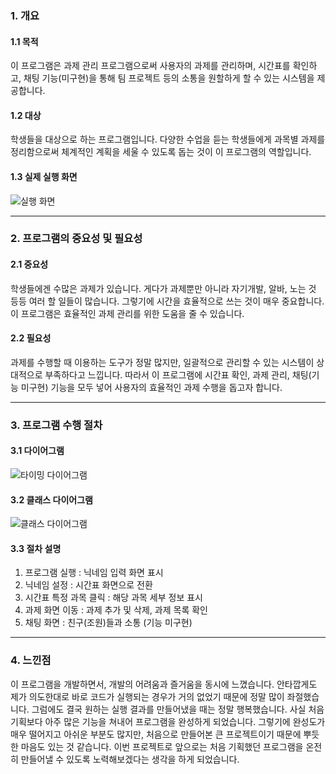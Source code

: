 ### 1. 개요
#### 1.1 목적
 이 프로그램은 과제 관리 프로그램으로써 사용자의 과제를 관리하며, 시간표를 확인하고, 채팅 기능(미구현)을 통해 팀 프로젝트 등의 소통을 원할하게 할 수 있는 시스템을 제공합니다. 
#### 1.2 대상
 학생들을 대상으로 하는 프로그램입니다. 다양한 수업을 듣는 학생들에게 과목별 과제를 정리함으로써 체계적인 계획을 세울 수 있도록 돕는 것이 이 프로그램의 역할입니다.
 #### 1.3 실제 실행 화면
![실행 화면](https://github.com/user-attachments/assets/b7d9ec2b-4535-4d11-86ec-657f88f21496)

-----
### 2. 프로그램의 중요성 및 필요성
#### 2.1 중요성
 학생들에겐 수많은 과제가 있습니다. 게다가 과제뿐만 아니라 자기개발, 알바, 노는 것 등등 여러 할 일들이 많습니다. 그렇기에 시간을 효율적으로 쓰는 것이 매우 중요합니다. 이 프로그램은 효율적인 과제 관리를 위한 도움을 줄 수 있습니다.
#### 2.2 필요성
 과제를 수행할 때 이용하는 도구가 정말 많지만, 일괄적으로 관리할 수 있는 시스템이 상대적으로 부족하다고 느낍니다. 따라서 이 프로그램에 시간표 확인, 과제 관리, 채팅(기능 미구현) 기능을 모두 넣어 사용자의 효율적인 과제 수행을 돕고자 합니다.

-----
### 3. 프로그램 수행 절차
#### 3.1 다이어그램
![타이밍 다이어그램](https://github.com/user-attachments/assets/ba8ca1b4-6fac-47d0-b90e-f04344f4bb4d)
#### 3.2 클래스 다이어그램
![클래스 다이어그램](https://github.com/user-attachments/assets/b772fe65-8fa5-4b62-8b8c-7ebd1700b655)
#### 3.3 절차 설명
1. 프로그램 실행 : 닉네임 입력 화면 표시
2. 닉네임 설정 : 시간표 화면으로 전환
3. 시간표 특정 과목 클릭 : 해당 과목 세부 정보 표시
4. 과제 화면 이동 : 과제 추가 및 삭제, 과제 목록 확인
5. 채팅 화면 : 친구(조원)들과 소통 (기능 미구현)

-----
### 4. 느낀점
 이 프로그램을 개발하면서, 개발의 어려움과 즐거움을 동시에 느꼈습니다. 안타깝게도 제가 의도한대로 바로 코드가 실행되는 경우가 거의 없었기 때문에 정말 많이 좌절했습니다. 그럼에도 결국 원하는 실행 결과를 만들어냈을 때는 정말 행복했습니다.
 사실 처음 기획보다 아주 많은 기능을 쳐내어 프로그램을 완성하게 되었습니다. 그렇기에 완성도가 매우 떨어지고 아쉬운 부분도 많지만, 처음으로 만들어본 큰 프로젝트이기 때문에 뿌듯한 마음도 있는 것 같습니다. 이번 프로젝트로 앞으로는 처음 기획했던 프로그램을 온전히 만들어낼 수 있도록 노력해보겠다는 생각을 하게 되었습니다.
